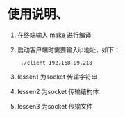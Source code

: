 # 使用说明、

1. 在终端输入 make 进行编译
2. 启动客户端时需要输入ip地址，如下：
	
		./client 192.168.99.218

3. lessen1 为socket 传输字符串
4. lessen2 为socket 传输结构体
5. lessen3 为socket 传输文件